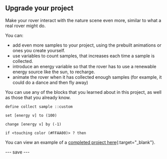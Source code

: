 ## Upgrade your project

Make your rover interact with the nature scene even more, similar to what a real rover might do. 

You can:
- add even more samples to your project, using the prebuilt animations or ones you create yourself.
- use variables to count samples, that increases each time a sample is collected.
- introduce an energy variable so that the rover has to use a renewable energy source like the sun, to recharge.
- animate the rover when it has collected enough samples (for example, it could do a dance and then fly away)

You can use any of the blocks that you learned about in this project, as well as those that you already know.

```blocks3
define collect sample ::custom
```

```blocks3
set [energy v] to (100)
```

```blocks3
change [energy v] by (-1)
```

```blocks3
if <touching color (#FFAA00)> ? then
```

You can view an example of a [completed project here](https://scratch.mit.edu/projects/536887721){:target="_blank"}.



--- save ---
